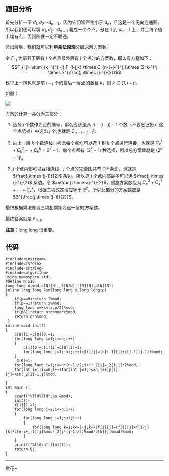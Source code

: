 ## 题目分析
首先分析一下 $d_1,d_2 \cdots d_{n-1}$，因为它们皆严格小于 $d_n$，且这是一个无向连通图。  
所以我们便可以将 $d_1,d_2 \cdots d_{n-1}$ 看成一个个点，分在 $1$ 到 $d_n-1$ 上，并且每个值上均有点，否则图就一定不联通。

分出层后，我们就可以利用**乘法原理**分层求解方案数。

令 $F_{i,j}$ 为前若干层有 $i$ 个点且最外层有 $j$ 个点时的方案数，那么有方程如下：
$$F_{i,j}=\sum_{k=1}^{i-j} F_{i-j,k} \times C_{n-i+j-1}^{j}\times (2^k-1)^j \times 2^{\frac{j \times (j-1)}{2}}$$  

枚举上一排也就是前 $i-j$ 个的最后一层点的数目 $k$，则 $k\in[1,i-j]$。   

如图：  

![](https://cdn.luogu.com.cn/upload/image_hosting/mlhvu5b5.png)  

方案的计算一共分为三部分：

1. 选择 $j$ 个数作为点的编号，那么应该是从 $n-(i-j)-1$ 个数（不要忘记把 $n$ 这个点剪掉）中选出 $j$ 个,也就是 $C_{n-i+j-1}^j$。  

2. 向上一层 $k$ 个数连线，考虑每个点均可以选 $1$ 到 $k$ 个点进行连接，也就是 $C_k^1+C_k^2\cdots+C_k^k=2^k-1$。每个点都有 $(2^k-1)$ 种选择，所以总方案数就是 $(2^k-1)^j$。  

3. $j$ 个点内部可以互相连线，$j$ 个点的完全图共有 $C_j^2$ 条边，也就是 $\frac{j\times (j-1)}{2}$ 条边。所以这 $j$ 个点内部最多可以连 $\frac{j \times (j-1)}{2}$ 条边。令 $x=\frac{j \times(j-1)}{2}$，则总方案数应为 $C_x^0+C_x^1+ \cdots +C_x^x$，根据二项式定理应等于 $2^x$。所以此部分的方案数应是 $2^{\frac{j \times (j-1)}{2}}$。

最终根据乘法原理三项相乘即为这一层的方案数。

最终答案就是 $F_{n,1}$。

**注意**：long long 很重要。

## 代码


```
#include<iostream>
#include<cstdio>
#include<cstring>
#include<algorithm>
using namespace std;
#define N 510
long long n,mod,c[N][N],_2[N*N],f[N][N],p[N][N];
inline long long ksm(long long x,long long p)
{
	if(p==0)return 1%mod;
	if(p==1)return x%mod;
	long long o=ksm(x,p/2)%mod;
	if(p&1)return o*o%mod*x%mod;
	return o*o%mod;
 } 
inline void init()
{
	c[0][1]=c[0][0]=1;
	for(long long i=1;i<=n;i++)
	{
		c[i][0]=c[i][i]=c[0][i]=1;
		for(long long j=1;j<i;j++)c[i][j]=(c[i-1][j]+c[i-1][j-1])%mod;
	}
	_2[0]=1;
	for(long long i=1;i<=n*(n-1)/2;i++)_2[i]=_2[i-1]*2%mod;
	for(int i=1;i<=n;i++)for(int j=1;j<=n;j++)p[i][j]=ksm(_2[i]-1,j)%mod;
	
} 
int main ()
{
	scanf("%lld%lld",&n,&mod);
	init();
	f[1][1]=1;
	for(long long i=2;i<=n;i++)
	{
		for(long long j=1;j<i;j++)
		{
			for(long long k=1;k<=i-j;k++)f[i][j]=(f[i][j]+f[i-j][k]*c[n-i+j-1][j]%mod*_2[j*(j-1)/2]%mod*p[k][j]%mod)%mod;
		}
	}
	printf("%lld\n",f[n][1]);
	return 0;
}
```



------------
撒花~